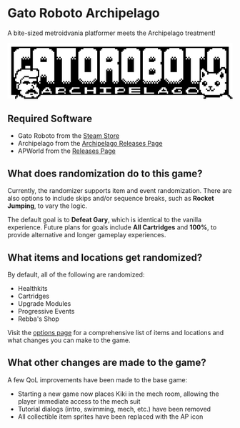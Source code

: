 # Gato Roboto Archipelago

A bite-sized metroidvania platformer meets the Archipelago treatment!

![Gato Roboto Archipelago Banner](logo.png)

## Required Software

- Gato Roboto from the [Steam Store](https://store.steampowered.com/app/916730)
- Archipelago from the [Archipelago Releases Page](https://github.com/ArchipelagoMW/Archipelago/releases)
- APWorld from the [Releases Page](https://github.com/AlexanderLeBlanc/Gato-Roboto-APWorld/releases)

## What does randomization do to this game?

Currently, the randomizer supports item and event randomization. There are also options to include skips and/or sequence breaks, such as **Rocket Jumping**, to vary the logic.

The default goal is to **Defeat Gary**, which is identical to the vanilla experience. Future plans for goals include **All Cartridges** and **100%**, to provide alternative and longer gameplay experiences.

## What items and locations get randomized?

By default, all of the following are randomized:
- Healthkits
- Cartridges
- Upgrade Modules
- Progressive Events
- Rebba's Shop

Visit the [options page](../player-options) for a comprehensive list of items and locations and what changes you can make to the game.

## What other changes are made to the game?

A few QoL improvements have been made to the base game:
- Starting a new game now places Kiki in the mech room, allowing the player immediate access to the mech suit
- Tutorial dialogs (intro, swimming, mech, etc.) have been removed
- All collectible item sprites have been replaced with the AP icon